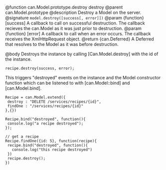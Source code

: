 @function can.Model.prototype.destroy destroy
@parent can.Model.prototype
@description Destroy a Model on the server.
@signature `model.destroy([success[, error]])`
@param {function} [success] A callback to call on successful destruction. The callback recieves
the can.Model as it was just prior to destruction.
@param {function} [error] A callback to call when an error occurs. The callback receives the
XmlHttpRequest object.
@return {can.Deferred} A Deferred that resolves to the Model as it was before destruction.

@body
Destroys the instance by calling
[Can.Model.destroy] with the id of the instance.

```
recipe.destroy(success, error);
```

This triggers "destroyed" events on the instance and the
Model constructor function which can be listened to with
[can.Model::bind] and [can.Model.bind].

```
Recipe = can.Model.extend({
 destroy : "DELETE /services/recipes/{id}",
 findOne : "/services/recipes/{id}"
},{})

Recipe.bind("destroyed", function(){
 console.log("a recipe destroyed");
});

// get a recipe
Recipe.findOne({id: 5}, function(recipe){
 recipe.bind("destroyed", function(){
   console.log("this recipe destroyed")
 })
 recipe.destroy();
})
```
